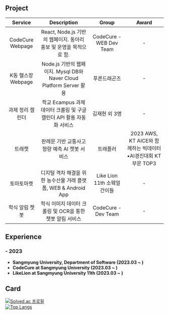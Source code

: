 ## Project
| Service | Description | Group | Award |
|:---:|:---:|:---:|:---:|
| CodeCure Webpage | React, Node.js 기반의 웹페이지. 동아리 홍보 및 운영을 목적으로 함. | CodeCure - WEB Dev Team | - |
| K동 헬스장 Webpage | Node.js 기반의 웹페이지. Mysql DB와 Naver Cloud Platform Server 활용 | 푸른드래곤즈 | - |
| 과제 정리 캘린더 | 학교 Ecampus 과제 데이터 크롤링 및 구글 캘린더 API 활용 자동화 서비스 | 김재현 외 3명 | - |
| 트래챗 | 판례문 기반 교통사고 형량 예측 AI 챗봇 서비스 | 트래플러 | 2023 AWS, KT AICE와 함께하는 빅데이터•AI경진대회 KT부문 TOP3 |
| 토마토마켓 | 디지털 격차 해결을 위한 농수산물 거래 플랫폼, WEB & Android App | Like Lion 11th 소웨얼간이들 | - |
| 학식 알림 챗봇 | 학식 이미지 데이터 크롤링 및 OCR을 통한 챗봇 알림 서비스 | CodeCure - Dev Team | - |

## Experience
### - 2023
- **Sangmyung University, Department of Software (2023.03 ~ )**
- **CodeCure at Sangmyung University (2023.03 ~ )**
- **LikeLion at Sangmyung University 11th (2023.03 ~ )**

## Card
[![Solved.ac 프로필](http://mazassumnida.wtf/api/v2/generate_badge?boj=jhkim8669)](https://solved.ac/jhkim8669)
<br>
[![Top Langs](https://github-readme-stats.vercel.app/api/top-langs/?username=khyun-0123&layout=compact)](https://github.com/anuraghazra/github-readme-stats)
